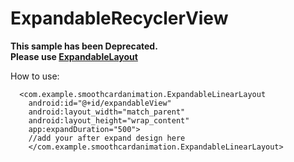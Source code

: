 # ExpandableRecyclerView
<b>This sample has been Deprecated.<br>
Please use <a href="https://github.com/sourabhgupta811/ExpandableLayout">ExpandableLayout</a></b><br>

How to use:
  
      <com.example.smoothcardanimation.ExpandableLinearLayout
        android:id="@+id/expandableView"
        android:layout_width="match_parent"
        android:layout_height="wrap_content"
        app:expandDuration="500">
        //add your after expand design here
        </com.example.smoothcardanimation.ExpandableLinearLayout>        
